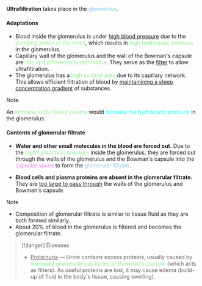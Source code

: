 **Ultrafiltration** takes place in the <span style="color: skyblue">glomerulus</span>.

#### Adaptations
- Blood inside the glomerulus is under <u>high blood pressure</u> due to the <span style="color: lightgreen">pumping action of the heart</span>, which results in <span style="color: lightgreen">high hydrostatic pressure</span> in the glomerulus.
- Capillary wall of the glomerulus and the wall of the Bowman's capsule are <span style="color: lightgreen">thin and differentially permeable</span>. They serve as the <u>filter</u> to allow ultrafiltration.
- The glomerulus has a <span style="color: lightgreen">high surface area</span> due to its capillary network. This allows efficient filtration of blood by <u>maintainining a steep concentration gradient</u> of substances.

> [!note]
> An <span style="color: lightgreen">increase in the blood volume</span> would <span style="color: aqua">increase the hydrostatic pressure</span> in the glomerulus.

#### Contents of glomerular filtrate
- **Water and other small molecules in the blood are forced out.**
  Due to the <span style="color: lightgreen">high hydrostatic pressure</span> inside the glomerulus, they are forced out through the walls of the glomerulus and the Bowman's capsule into the <span style="color: violet">capsular space</span> to form the <span style="color: skyblue">glomerular filtrate</span>.

- **Blood cells and plasma proteins are absent in the glomerular filtrate.**
  They are <u>too large to pass through</u> the walls of the glomerulus and Bowman's capsule.

> [!note]
> - Composition of glomerular filtrate is similar to tissue fluid as they are both formed similarly.
> - About 20% of blood in the glomerulus is filtered and becomes the glomerular filtrate.

> [!danger] Diseases
> - <u>Proteinuria</u> — Urine contains excess proteins, usually caused by <span style="color: lightgreen">damaged glomerular capillaries or Bowman's capsule</span> (which acts as filters). As useful proteins are lost, it may cause edema (build-up of fluid in the body's tissue, causing swelling).
